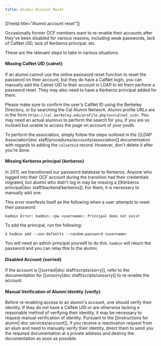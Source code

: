 ```yaml
---
title: Alumni Account Reset
---
```


[[!meta title="Alumni account reset"]]

Occasionally former OCF members want to re-enable their accounts after
they've been disabled for various reasons, including weak passwords,
lack of CalNet UID, lack of Kerberos principal, etc.

These are the relevant steps to take in various situations.

#### Missing CalNet UID {calnet}

If an alumni cannot use the online password reset function to reset the
password on their account, but they do have a CalNet login, you can manually
add the Calnet UID to their account in LDAP to let them perform a password
reset. They may also need to have a Kerberos principal added for them.

Please make sure to confirm the user's CalNet ID using the Berkeley Directory,
or by searching the Cal Alumni Network. Alumni profile URLs are in the form
`https://cal.berkeley.edu/profile.php?u=<calnet_uid>`. You may need an
actual alumnus to perform the search for you, if you are so inclined but
unable to access the page on account of your youth.

To perform the association, simply follow the steps outlined in the
[[LDAP Association|doc staff/procedures/accounts/association]] documentation
with regards to adding the `calnetUid` record. However, don't delete it after
you're done.

#### Missing Kerberos principal {kerberos}

In 2011, we transitioned our password database to Kerberos. Anyone who
logged into their OCF account during the transition had their credentials
migrated, but alumni who didn't log in may be missing a
[[Kerberos principal|doc staff/backend/kerberos]]. For them, it is necessary
to manually add one.

This error manifests itself as the following when a user attempts to reset
their password:

    kadmin Error: kadmin: cpw <username>: Principal does not exist

To add the principal, run the following:

    $ kadmin add --use-defaults --random-password <username>

You will need an admin principal yourself to do this. `kadmin` will return the
password and you can relay this to the alumni.

#### Disabled Account {sorried}

If the account is [[sorried|doc staff/scripts/sorry]], refer to the documentation
for [[unsorry|doc staff/scripts/unsorry]] to re-enable the account.

#### Manual Verification of Alumni Identity {verify}

Before re-enabling access to an alumni's account, one should verify their identity.
If they do not have a CalNet UID or are otherwise lacking a reasonable method of
verifying their identity, it may be necessary to request manual verification of
identity. Pursuant to the [[instructions for alumni| doc services/account]], if
you receive a reactivation request from an alum and need to manually verify their
identity, direct them to send you the required documentation at a private address
and destroy the documentation as soon as possible.
